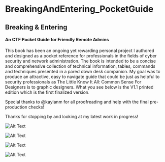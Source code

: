 # BreakingAndEntering_PocketGuide
<h2>Breaking & Entering</h2>
<h4>An CTF Pocket Guide for Friendly Remote Admins</h4>

This book has been an ongoing yet rewarding personal project I authored and designed as a pocket reference for professionals in the fields of cyber security and network administration. The book is intended to be a concise and comprehensive collection of technical information, tables, commands and techniques presented in a pared down desk companion. My goal was to produce an attractive, easy to navigate guide that could be just as helpful to security professionals as The Little Know It All: Common Sense For Designers is to graphic designers. What you see below is the V1.1 printed edition which is the first finalized version.

Special thanks to @kaylanm for all proofreading and help with the final pre-production checks!

Thanks for stopping by and looking at my latest work in progress! 

![Alt Text](https://mir-cdn.behance.net/v1/rendition/project_modules/2800_opt_1/26365867362771.5ee549b67395c.jpg)

![Alt Text](https://mir-cdn.behance.net/v1/rendition/project_modules/2800_opt_1/d4385d67362771.5ee549b67186f.jpg)

![Alt Text](https://mir-cdn.behance.net/v1/rendition/project_modules/2800_opt_1/aabaac67362771.5ee549b67214b.jpg)

![Alt Text](https://mir-cdn.behance.net/v1/rendition/project_modules/2800_opt_1/9334f567362771.5ee549b673162.jpg)
